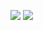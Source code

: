 [![](https://gh.api-fast.eu.org/api?username=CoolPlayLinBot&count_private=true&show_icons=true)](https://github.com/CoolPlayLinBot)
[![](https://gh.api-go.asia/https://raw.githubusercontent.com/coolplaylinbot/CoolPlayLinBot/main/metrics.classic.svg)]()
